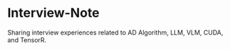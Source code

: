 # Interview-Note
Sharing interview experiences related to AD Algorithm, LLM, VLM, CUDA, and TensorR.

